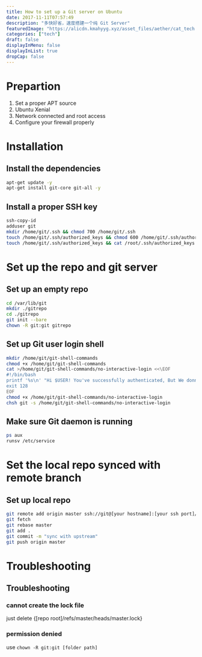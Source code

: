 ```yaml
---
title: How to set up a Git server on Ubuntu
date: 2017-11-11T07:57:49
description: "多快好省，速度搭建一个纯 Git Server"
featuredImage: "https://alicdn.kmahyyg.xyz/asset_files/aether/cat_tech.webp"
categories: ["tech"]
draft: false
displayInMenu: false
displayInList: true
dropCap: false
---
```


# Prepartion

1. Set a proper APT source
2. Ubuntu Xenial
3. Network connected and root access
4. Configure your firewall properly

# Installation

## Install the dependencies

```bash
apt-get update -y
apt-get install git-core git-all -y
```

## Install a proper SSH key

```bash
ssh-copy-id
adduser git
mkdir /home/git/.ssh && chmod 700 /home/git/.ssh
touch /home/git/.ssh/authorized_keys && chmod 600 /home/git/.ssh/authorized_keys
touch /home/git/.ssh/authorized_keys && cat /root/.ssh/authorized_keys >> /home/git/.ssh/authorized_keys
```

# Set up the repo and git server

## Set up an empty repo

```bash
cd /var/lib/git
mkdir ./gitrepo
cd ./gitrepo
git init --bare
chown -R git:git gitrepo
```

## Set up Git user login shell

```bash
mkdir /home/git/git-shell-commands
chmod +x /home/git/git-shell-commands
cat >/home/git/git-shell-commands/no-interactive-login <<\EOF
#!/bin/bash
printf '%s\n' "Hi $USER! You've successfully authenticated, But We donnot provide the shell access."
exit 128
EOF
chmod +x /home/git/git-shell-commands/no-interactive-login 
chsh git -s /home/git/git-shell-commands/no-interactive-login
```

## Make sure Git daemon is running

```bash
ps aux
runsv /etc/service
```

# Set the local repo synced with remote branch

## Set up local repo

```bash
git remote add origin master ssh://git@[your hostname]:[your ssh port]/[absolute path of the git repo]/[reponame.git]
git fetch
git rebase master
git add .
git commit -m "sync with upstream"
git push origin master
```

# Troubleshooting

## Troubleshooting

### cannot create the lock file

just delete {[repo root]/refs/master/heads/master.lock}

### permission denied

use `chown -R git:git [folder path]`



